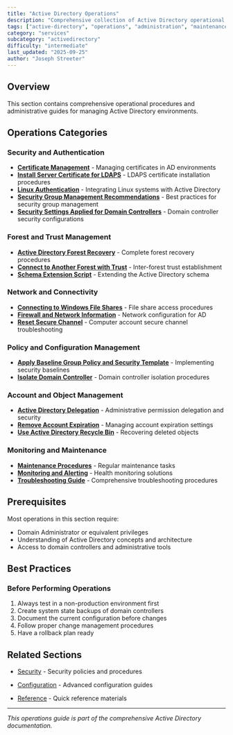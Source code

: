 ```yaml
---
title: "Active Directory Operations"
description: "Comprehensive collection of Active Directory operational procedures, maintenance tasks, and administrative guides"
tags: ["active-directory", "operations", "administration", "maintenance", "procedures"]
category: "services"
subcategory: "activedirectory"
difficulty: "intermediate"
last_updated: "2025-09-25"
author: "Joseph Streeter"
---
```


## Overview

This section contains comprehensive operational procedures and administrative guides for managing Active Directory environments.

## Operations Categories

### Security and Authentication

- **[Certificate Management](certificate-management.md)** - Managing certificates in AD environments
- **[Install Server Certificate for LDAPS](install-server-certificate-for-ldaps.md)** - LDAPS certificate installation procedures
- **[Linux Authentication](linux-authentication.md)** - Integrating Linux systems with Active Directory
- **[Security Group Management Recommendations](security-group-management-recommendations.md)** - Best practices for security group management
- **[Security Settings Applied for Domain Controllers](security-settings-applied-for-domain-controllers.md)** - Domain controller security configurations

### Forest and Trust Management

- **[Active Directory Forest Recovery](active-directory-forest-recovery.md)** - Complete forest recovery procedures
- **[Connect to Another Forest with Trust](connect-to-another-forest-with-trust.md)** - Inter-forest trust establishment
- **[Schema Extension Script](schema-extension-script.md)** - Extending the Active Directory schema

### Network and Connectivity

- **[Connecting to Windows File Shares](connecting-to-windows-file-shares.md)** - File share access procedures
- **[Firewall and Network Information](firewall-and-network-information.md)** - Network configuration for AD
- **[Reset Secure Channel](reset-secure-channel.md)** - Computer account secure channel troubleshooting

### Policy and Configuration Management

- **[Apply Baseline Group Policy and Security Template](apply-baseline-group-policy-and-security-template.md)** - Implementing security baselines
- **[Isolate Domain Controller](isolate-domain-controller.md)** - Domain controller isolation procedures

### Account and Object Management

- **[Active Directory Delegation](delegation.md)** - Administrative permission delegation and security
- **[Remove Account Expiration](remove-account-expiration.md)** - Managing account expiration settings
- **[Use Active Directory Recycle Bin](use-active-directory-recycle-bin.md)** - Recovering deleted objects

### Monitoring and Maintenance

- **[Maintenance Procedures](maintenance-procedures.md)** - Regular maintenance tasks
- **[Monitoring and Alerting](monitoring-and-alerting.md)** - Health monitoring solutions
- **[Troubleshooting Guide](troubleshooting-guide.md)** - Comprehensive troubleshooting procedures

## Prerequisites

Most operations in this section require:

- Domain Administrator or equivalent privileges
- Understanding of Active Directory concepts and architecture
- Access to domain controllers and administrative tools

## Best Practices

### Before Performing Operations

1. Always test in a non-production environment first
2. Create system state backups of domain controllers
3. Document the current configuration before changes
4. Follow proper change management procedures
5. Have a rollback plan ready

## Related Sections

- [Security](../Security/index.md) - Security policies and procedures
- [Configuration](../configuration/index.md) - Advanced configuration guides

- [Reference](../reference/index.md) - Quick reference materials

---

*This operations guide is part of the comprehensive Active Directory documentation.*
